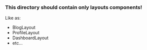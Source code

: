 ### This directory should contain only layouts components!

Like as:

- BlogLayout
- ProfileLayout
- DashboardLayout
- etc...

